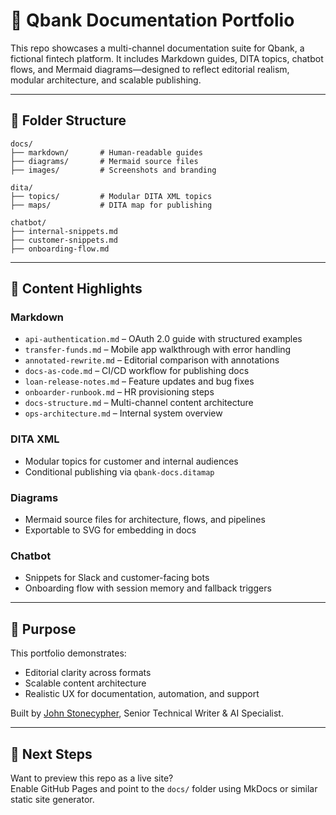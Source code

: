 # 🧠 Qbank Documentation Portfolio

This repo showcases a multi-channel documentation suite for Qbank, a fictional fintech platform. It includes Markdown guides, DITA topics, chatbot flows, and Mermaid diagrams—designed to reflect editorial realism, modular architecture, and scalable publishing.

---

## 📁 Folder Structure

```
docs/
├── markdown/       # Human-readable guides
├── diagrams/       # Mermaid source files
├── images/         # Screenshots and branding

dita/
├── topics/         # Modular DITA XML topics
├── maps/           # DITA map for publishing

chatbot/
├── internal-snippets.md
├── customer-snippets.md
├── onboarding-flow.md
```

---

## 🧩 Content Highlights

### Markdown
- `api-authentication.md` – OAuth 2.0 guide with structured examples
- `transfer-funds.md` – Mobile app walkthrough with error handling
- `annotated-rewrite.md` – Editorial comparison with annotations
- `docs-as-code.md` – CI/CD workflow for publishing docs
- `loan-release-notes.md` – Feature updates and bug fixes
- `onboarder-runbook.md` – HR provisioning steps
- `docs-structure.md` – Multi-channel content architecture
- `ops-architecture.md` – Internal system overview

### DITA XML
- Modular topics for customer and internal audiences
- Conditional publishing via `qbank-docs.ditamap`

### Diagrams
- Mermaid source files for architecture, flows, and pipelines
- Exportable to SVG for embedding in docs

### Chatbot
- Snippets for Slack and customer-facing bots
- Onboarding flow with session memory and fallback triggers

---

## 🧠 Purpose

This portfolio demonstrates:
- Editorial clarity across formats
- Scalable content architecture
- Realistic UX for documentation, automation, and support

Built by [John Stonecypher](https://github.com/aiTechnicalWriter), Senior Technical Writer & AI Specialist.

---

## 🚀 Next Steps

Want to preview this repo as a live site?  
Enable GitHub Pages and point to the `docs/` folder using MkDocs or similar static site generator.
